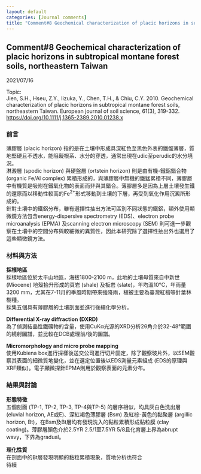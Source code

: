 ```yaml
---
layout: default
categories: [Journal comments]
title: "Comment#8 Geochemical characterization of placic horizons in subtropical montane forest soils, northeastern Taiwan"
---  
```

## Comment#8 Geochemical characterization of placic horizons in subtropical montane forest soils, northeastern Taiwan  
2021/07/16  
  
Topic:  
Jien, S.H., Hseu, Z.Y., Iizuka, Y., Chen, T.H., & Chiu, C.Y. 2010. Geochemical characterization of placic horizons in subtropical montane forest soils, northeastern Taiwan. European journal of soil science, 61(3), 319-332.  
<a href="https://doi.org/10.1111/j.1365-2389.2010.01238.x" target="_blank">https://doi.org/10.1111/j.1365-2389.2010.01238.x</a>  
  
### 前言  
薄膠層 (placic horizon) 指的是在土壤中形成具深紅色至黑色外表的鐵盤薄層，質地堅硬且不透水，能阻礙根系、水分的穿透，通常出現在udic至perudic的水分境況。  
淋澱層 (spodic horizon) 與硬盤層 (ortstein horizon) 則是由有機-鐵鋁錯合物 (organic Fe/Al complex) 累積形成的，與薄膠層中無機的鐵錳累積不同，薄膠層中有機質是吸附在鐵氧化物的表面而非與其錯合。薄膠層多是因為上層土壤發生鐵的還原而以移動性較高的Fe<sup>2+</sup>形式移動到土壤的下層，再受到氧化作用沉澱所形成的。  
針對土壤中的鐵鋁分布，雖有選擇性抽出方法可區別不同狀態的鐵鋁，額外使用顯微鏡方法包含energy-dispersive spectrometry (EDS)、electron probe microanalysis (EPMA) 及scanning electron microscopy (SEM) 則可進一步觀察在土壤中的空間分布與較細微的異質性，因此本研究除了選擇性抽出外也選用了這些顯微鏡方法。  
  
### 材料與方法  
**採樣地區**  
採樣地區位於太平山地區，海拔1800-2100 m，此地的土壤母質來自中新世 (Miocene) 地殼抬升形成的頁岩 (shale) 及板岩 (slate)，年均溫10&deg;C，年雨量3200 mm，尤其在7-11月的季風時期帶來強降雨，植被主要為臺灣紅檜等針葉林樹種。  
採集五個具有薄膠層的土壤剖面並進行後續化學分析。  
  
**Differential X-ray diffraction (DXRD)**  
為了偵測結晶性鐵礦物的含量，使用CuK&alpha;光源的XRD分析2&theta;角介於32-48&deg;範圍的繞射圖譜，並比較在DCB處理前/後的圖譜。  
  
**Micromorphology and micro probe mapping**  
使用Kubiena box進行採樣後送交公司進行切片固定，除了觀察玻片外，以SEM觀察其表面的細微質地變化，並在選定位置後以EDS測量元素組成 (EDS的原理與XRF類似)。電子顯微探針EPMA則用於觀察表面的元素分布。  
  
### 結果與討論  
**形態特徵**  
五個剖面 (TP-1, TP-2, TP-3, TP-4與TP-5) 的層序相似，均具灰白色洗出層 (eluvial horizon, AE或E)、深紅褐色薄膠層 (Bsm) 及紅棕-黃色的黏聚層 (argillic horizon, Bt)，在Bsm及Bt層均有發現洗入的黏粒累積形成黏粒膜 (clay coating)。薄膠層顏色介於2.5YR 2.5/1至7.5YR 5/8且化育層上界為abrupt wavy，下界為gradual。  
  
**理化性質**  
在剖面中的Bt層發現明顯的黏粒累積現象，質地分析也符合   
待續




